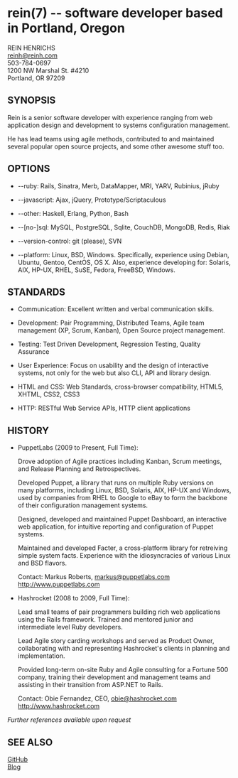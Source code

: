 rein(7) -- software developer based in Portland, Oregon
=============

REIN HENRICHS  
<reinh@reinh.com>  
503-784-0697  
1200 NW Marshal St. #4210  
Portland, OR 97209  

SYNOPSIS
--------

Rein is a senior software developer with experience ranging from web
application design and development to systems configuration management.

He has lead teams using agile methods, contributed to and maintained several
popular open source projects, and some other awesome stuff too.

OPTIONS
-------

  * --ruby:
    Rails, Sinatra, Merb, DataMapper, MRI, YARV, Rubinius, jRuby

  * --javascript:
    Ajax, jQuery, Prototype/Scriptaculous

  * --other:
    Haskell, Erlang, Python, Bash

  * --[no-]sql:
    MySQL, PostgreSQL, Sqlite, CouchDB, MongoDB, Redis, Riak

  * --version-control:
    git (please), SVN

  * --platform:
    Linux, BSD, Windows. Specifically, experience using Debian, Ubuntu, Gentoo,
    CentOS, OS X. Also, experience developing for: Solaris, AIX, HP-UX, RHEL,
    SuSE, Fedora, FreeBSD, Windows.

STANDARDS
---------

  * Communication:
    Excellent written and verbal communication skills.

  * Development:
    Pair Programming, Distributed Teams, Agile team
    management (XP, Scrum, Kanban), Open Source project management.

  * Testing:
    Test Driven Development, Regression Testing, Quality Assurance

  * User Experience:
    Focus on usability and the design of interactive systems, not only for the
    web but also CLI, API and library design.

  * HTML and CSS:
    Web Standards, cross-browser compatibility, HTML5, XHTML, CSS2, CSS3

  * HTTP:
    RESTful Web Service APIs, HTTP client applications

HISTORY
-------

  * PuppetLabs (2009 to Present, Full Time):

    Drove adoption of Agile practices including Kanban, Scrum meetings, and
    Release Planning and Retrospectives.

    Developed Puppet, a library that runs on multiple Ruby versions on many
    platforms, including Linux, BSD, Solaris, AIX, HP-UX and Windows, used by
    companies from RHEL to Google to eBay to form the backbone of their
    configuration management systems.

    Designed, developed and maintained Puppet Dashboard, an interactive web
    application, for intuitive reporting and configuration of Puppet systems.

    Maintained and developed Facter, a cross-platform library for retreiving
    simple system facts. Experience with the idiosyncracies of various Linux
    and BSD flavors.

    Contact: Markus Roberts, <markus@puppetlabs.com>  
    <http://www.puppetlabs.com>  

  * Hashrocket (2008 to 2009, Full Time):

    Lead small teams of pair programmers building rich web applications using
    the Rails framework. Trained and mentored junior and intermediate level
    Ruby developers.

    Lead Agile story carding workshops and served as Product Owner,
    collaborating with and representing Hashrocket's clients in planning and
    implementation.

    Provided long-term on-site Ruby and Agile consulting for a Fortune 500
    company, training their development and management teams and assisting in
    their transition from ASP.NET to Rails.

    Contact: Obie Fernandez, CEO, <obie@hashrocket.com>  
    <http://www.hashrocket.com>  

_Further references available upon request_

SEE ALSO
--------

[GitHub](http://github.com/reinh)  
[Blog](http://reinh.com)  
